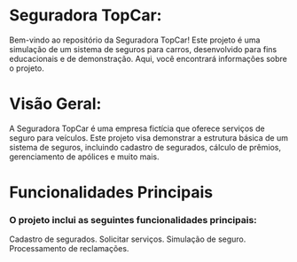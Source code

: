 # Seguradora TopCar: 
Bem-vindo ao repositório da Seguradora TopCar! Este projeto é uma simulação de um sistema de seguros para carros, desenvolvido para fins educacionais e de demonstração. Aqui, você encontrará informações sobre o projeto.

# Visão Geral:
A Seguradora TopCar é uma empresa fictícia que oferece serviços de seguro para veículos. Este projeto visa demonstrar a estrutura básica de um sistema de seguros, incluindo cadastro de segurados, cálculo de prêmios, gerenciamento de apólices e muito mais.

# Funcionalidades Principais
### O projeto inclui as seguintes funcionalidades principais:

Cadastro de segurados.
Solicitar serviços.
Simulação de seguro.
Processamento de reclamações.
